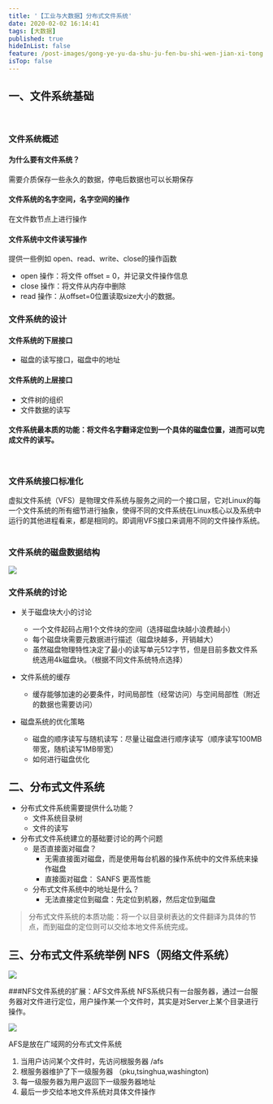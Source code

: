 ```yaml
---
title: '【工业与大数据】分布式文件系统'
date: 2020-02-02 16:14:41
tags: [大数据]
published: true
hideInList: false
feature: /post-images/gong-ye-yu-da-shu-ju-fen-bu-shi-wen-jian-xi-tong.jpg
isTop: false
---
```

## 一、文件系统基础  
</br>

### 文件系统概述
#### 为什么要有文件系统？
需要介质保存一些永久的数据，停电后数据也可以长期保存
#### 文件系统的名字空间，名字空间的操作
在文件数节点上进行操作
#### 文件系统中文件读写操作
提供一些例如 open、read、write、close的操作函数
- open 操作：将文件 offset = 0，并记录文件操作信息
- close 操作：将文件从内存中删除
- read 操作：从offset=0位置读取size大小的数据。
  
### 文件系统的设计
#### 文件系统的下层接口
- 磁盘的读写接口，磁盘中的地址
#### 文件系统的上层接口
- 文件树的组织
- 文件数据的读写
#### 文件系统最本质的功能：将文件名字翻译定位到一个具体的磁盘位置，进而可以完成文件的读写。  

</br>


### 文件系统接口标准化
虚拟文件系统（VFS）是物理文件系统与服务之间的一个接口层，它对Linux的每一个文件系统的所有细节进行抽象，使得不同的文件系统在Linux核心以及系统中运行的其他进程看来，都是相同的。即调用VFS接口来调用不同的文件操作系统。
</br>
</br>
### 文件系统的磁盘数据结构
![](http://doc.xr1228.com//post-images/1580632535964.png)

### 文件系统的讨论
- 关于磁盘块大小的讨论
    - 一个文件起码占用1个文件块的空间（选择磁盘块越小浪费越小）
    - 每个磁盘块需要元数据进行描述（磁盘块越多，开销越大）
    - 虽然磁盘物理特性决定了最小的读写单元512字节，但是目前多数文件系统选用4k磁盘块。（根据不同文件系统特点选择）

- 文件系统的缓存
    - 缓存能够加速的必要条件，时间局部性（经常访问）与空间局部性（附近的数据也需要访问）

- 磁盘系统的优化策略
    - 磁盘的顺序读写与随机读写：尽量让磁盘进行顺序读写（顺序读写100MB带宽，随机读写1MB带宽）
    - 如何进行磁盘优化

## 二、分布式文件系统

- 分布式文件系统需要提供什么功能？
    - 文件系统目录树
    - 文件的读写
- 分布式文件系统建立的基础要讨论的两个问题
    - 是否直接面对磁盘？ 
        - 无需直接面对磁盘，而是使用每台机器的操作系统中的文件系统来操作磁盘
        -  直接面对磁盘： SANFS 更高性能
    - 分布式文件系统中的地址是什么？
        - 无法直接定位到磁盘：先定位到机器，然后定位到磁盘

> 分布式文件系统的本质功能：将一个以目录树表达的文件翻译为具体的节点，而到磁盘的定位则可以交给本地文件系统完成。

## 三、分布式文件系统举例 NFS（网络文件系统）

![](http://doc.xr1228.com//post-images/1580954964552.PNG)

###NFS文件系统的扩展：AFS文件系统
NFS系统只有一台服务器，通过一台服务器对文件进行定位，用户操作某一个文件时，其实是对Server上某个目录进行操作。

![](http://doc.xr1228.com//post-images/1580955318970.PNG)

AFS是放在广域网的分布式文件系统

1. 当用户访问某个文件时，先访问根服务器 /afs
2. 根服务器维护了下一级服务器 （pku,tsinghua,washington)
3. 每一级服务器为用户返回下一级服务器地址
4. 最后一步交给本地文件系统对具体文件操作










